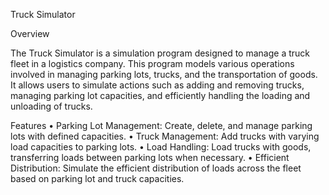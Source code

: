 Truck Simulator

Overview

The Truck Simulator is a simulation program designed to manage a truck fleet in a logistics company. This program models various operations involved in managing parking lots, trucks, and the transportation of goods. It allows users to simulate actions such as adding and removing trucks, managing parking lot capacities, and efficiently handling the loading and unloading of trucks.

Features
	•	Parking Lot Management: Create, delete, and manage parking lots with defined capacities.
	•	Truck Management: Add trucks with varying load capacities to parking lots.
	•	Load Handling: Load trucks with goods, transferring loads between parking lots when necessary.
	•	Efficient Distribution: Simulate the efficient distribution of loads across the fleet based on parking lot and truck capacities.
